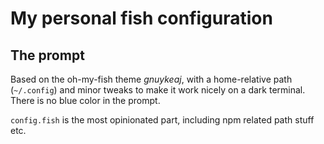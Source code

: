 # My personal fish configuration

## The prompt

Based on the oh-my-fish theme _gnuykeaj_, with a home-relative path (`~/.config`) and minor tweaks to make it work nicely on a dark terminal. There is no blue color in the prompt.

`config.fish` is the most opinionated part, including npm related path stuff etc.
